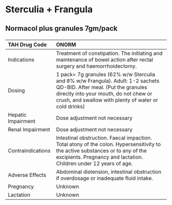 # Sterculia + Frangula

## Normacol plus granules 7gm/pack

##### 

| TAH Drug Code      | ONORM                                                                                                                                                                                                                  |
|:-------------------|:-----------------------------------------------------------------------------------------------------------------------------------------------------------------------------------------------------------------------|
| Indications        | Treatment of constipation. The initiating and maintenance of bowel action after rectal surgery and haemorrhoidectomy.                                                                                                  |
| Dosing             | 1 pack= 7g granules (62% w/w Sterculia and 8% w/w Frangula). Adult: 1-2 sachets QD-BID. After meal. (Put the granules directly into your mouth, do not chew or crush, and swallow with plenty of water or cold drinks) |
| Hepatic Impairment | Dose adjustment not necessary                                                                                                                                                                                          |
| Renal Impairment   | Dose adjustment not necessary                                                                                                                                                                                          |
| Contraindications  | Intestinal obstruction. Faecal impaction. Total atony of the colon. Hypersensitivity to the active substances or to any of the excipients. Pregnancy and lactation. Children under 12 years of age.                    |
| Adverse Effects    | Abdominal distension, intestinal obstruction if overdosage or inadequate fluid intake.                                                                                                                                 |
| Pregnancy          | Unknown                                                                                                                                                                                                                |
| Lactation          | Unknown                                                                                                                                                                                                                |

